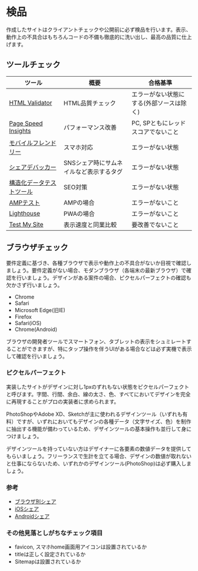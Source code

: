 # 検品

作成したサイトはクライアントチェックや公開前に必ず検品を行います。表示、動作上の不具合はもちろんコードの不備も徹底的に洗い出し、最高の品質に仕上げます。

## ツールチェック

ツール|概要|合格基準
---|---|---
[HTML Validator](https://validator.w3.org/) | HTML品質チェック | エラーがない状態にする\(外部ソースは除く\)
[Page Speed Insights](https://developers.google.com/speed/pagespeed/insights/?hl=ja) | パフォーマンス改善 | PC, SPともにレッドスコアでないこと
[モバイルフレンドリー](https://search.google.com/search-console/mobile-friendly?hl=ja) | スマホ対応 | エラーがない状態
[シェアデバッカー](https://developers.facebook.com/tools/debug/) | SNSシェア時にサムネイルなど表示するタグ | エラーがない状態
[構造化データテストツール](https://search.google.com/structured-data/testing-tool) | SEO対策 | エラーがない状態
[AMPテスト](https://search.google.com/test/amp) | AMPの場合 | エラーがないこと
[Lighthouse](https://chrome.google.com/webstore/detail/lighthouse/blipmdconlkpinefehnmjammfjpmpbjk) | PWAの場合 | エラーがないこと
[Test My Site](https://testmysite.withgoogle.com/intl/ja-jp) | 表示速度と同業比較 | 要改善でないこと

## ブラウザチェック

要件定義に基づき、各種ブラウザで表示や動作上の不具合がないか目視で確認しましょう。要件定義がない場合、モダンブラウザ（各端末の最新ブラウザ）で確認を行いましょう。デザインがある案件の場合、ピクセルパーフェクトの確認も欠かさず行いましょう。

* Chrome
* Safari
* Microsoft Edge(旧IE)
* Firefox
* Safari(iOS)
* Chrome(Android)

ブラウザの開発者ツールでスマートフォン、タブレットの表示をシュミレートすることができますが、特にタップ操作を伴うUIがある場合などは必ず実機で表示して確認を行いましょう。

### ピクセルパーフェクト

実装したサイトがデザインに対し1pxのずれもない状態をピクセルパーフェクトと呼びます。字間、行間、余白、線の太さ、色、すべてにおいてデザインを完全に再現することがプロの実装者に求められます。

PhotoShopやAdobe XD、Sketchが主に使われるデザインツール（いずれも有料）ですが、いずれにおいてもデザインの各種データ（文字サイズ、色）を制作に抽出する機能が備わっているため、デザインツールの基本操作も並行して身につけましょう。

デザインツールを持っていない方はデザイナーに各要素の数値データを提供してもらいましょう。フリーランスで生計を立てる場合、デザインの数値が取れないと仕事にならないため、いずれかのデザインツール(PhotoShop)は必ず購入しましょう。

### 参考

* [ブラウザ別シェア](https://lab.syncer.jp/Statistic/Browser/)
* [iOSシェア](https://developer.apple.com/support/app-store/)
* [Androidシェア](https://developer.android.com/about/dashboards/index.html)

### その他見落としがちなチェック項目

* favicon, スマホhome画面用アイコンは設置されているか
* titleは正しく設定されているか
* Sitemapは設置されているか

